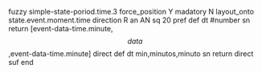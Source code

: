 fuzzy simple-state-poriod.time.3
   force_position Y
   madatory N
   layout_onto state.event.moment.time
   direction R
   an AN
   sq 20
   pref 
   def 
    dt #number
    sn 
    return  [event-data-time.minute,$$data$$,event-data-time.minute]
    direct 
   def 
    dt min,minutos,minuto
    sn 
    return 
    direct 
   suf 
end
